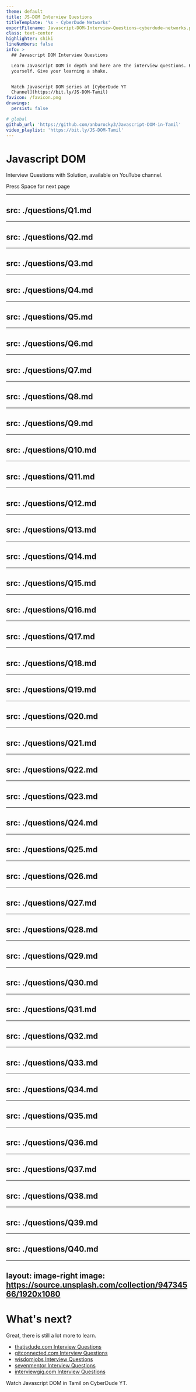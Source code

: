 ```yaml
---
theme: default
title: JS-DOM Interview Questions
titleTemplate: '%s - CyberDude Networks'
exportFilename: Javascript-DOM-Interview-Questions-cyberdude-networks.pdf
class: text-center 
highlighter: shiki
lineNumbers: false
info: >
  ## Javascript DOM Interview Questions

  Learn Javascript DOM in depth and here are the interview questions. Revalidate
  yourself. Give your learning a shake.


  Watch Javascript DOM series at [CyberDude YT
  Channel](https://bit.ly/JS-DOM-Tamil)
favicon: /favicon.png
drawings:
  persist: false

# global
github_url: 'https://github.com/anburocky3/Javascript-DOM-in-Tamil'
video_playlist: 'https://bit.ly/JS-DOM-Tamil'
---
```



<h1><logos-javascript class="pr-5"/> Javascript DOM </h1>  
<p class="text-white">Interview Questions with Solution, available on <span class="text-xs"><a :href="$slidev.configs.video_playlist" target="_blank" hover="!text-orange-600">YouTube channel</a></span>.</p>


<div class="pt-5">
<span @click="$slidev.nav.next" class="px-4 py-1 rounded cursor-pointer bg-orange-700 text-sm" hover="bg-white bg-orange-800">
Press Space for next page <carbon:arrow-right class="inline"/>
</span>
</div>

<div class="abs-br m-6 flex gap-2">
<a :href="$slidev.configs.video_playlist" target="_blank" class="text-xl icon-btn opacity-50 !border-none !hover:text-white">
<carbon-logo-youtube />
</a>
<a :href="$slidev.configs.github" target="_blank" alt="GitHub"
class="text-xl icon-btn opacity-50 !border-none !hover:text-white">
<carbon-logo-github />
</a>
</div>

<style>
.slidev-page-1 {
  background: linear-gradient(to top, #000000ba, rgba(0, 0, 0, 0.8)), url(/javascript-tamil.png) no-repeat;
}

h1 {
  @apply font-black text-orange-500;
}
</style>


---
src: ./questions/Q1.md
---

---
src: ./questions/Q2.md
---

---
src: ./questions/Q3.md
---

---
src: ./questions/Q4.md
---

---
src: ./questions/Q5.md
---

---
src: ./questions/Q6.md
---

---
src: ./questions/Q7.md
---

---
src: ./questions/Q8.md
---

---
src: ./questions/Q9.md
---

---
src: ./questions/Q10.md
---

---
src: ./questions/Q11.md
---

---
src: ./questions/Q12.md
---

---
src: ./questions/Q13.md
---

---
src: ./questions/Q14.md
---

---
src: ./questions/Q15.md
---

---
src: ./questions/Q16.md
---

---
src: ./questions/Q17.md
---

---
src: ./questions/Q18.md
---

---
src: ./questions/Q19.md
---

---
src: ./questions/Q20.md
---

---
src: ./questions/Q21.md
---

---
src: ./questions/Q22.md
---

---
src: ./questions/Q23.md
---

---
src: ./questions/Q24.md
---

---
src: ./questions/Q25.md
---

---
src: ./questions/Q26.md
---

---
src: ./questions/Q27.md
---

---
src: ./questions/Q28.md
---

---
src: ./questions/Q29.md
---

---
src: ./questions/Q30.md
---

---
src: ./questions/Q31.md
---

---
src: ./questions/Q32.md
---

---
src: ./questions/Q33.md
---

---
src: ./questions/Q34.md
---

---
src: ./questions/Q35.md
---

---
src: ./questions/Q36.md
---

---
src: ./questions/Q37.md
---

---
src: ./questions/Q38.md
---

---
src: ./questions/Q39.md
---

---
src: ./questions/Q40.md
---

---
layout: image-right
image: https://source.unsplash.com/collection/94734566/1920x1080
---

# What's next?

Great, there is still a lot more to learn.

- [thatjsdude.com Interview Questions](https://www.thatjsdude.com/interview/dom.html)
- [gitconnected.com Interview Questions](https://levelup.gitconnected.com/javascript-interview-questions-basic-dom-and-events-7925ce8602ef)
- [wisdomjobs Interview Questions](https://www.wisdomjobs.com/e-university/html-dom-interview-questions.html)
- [sevenmentor Interview Questions](https://www.sevenmentor.com/html-document-object-modeldominterview-questions-and-answers)
- [interviewgig.com Interview Questions](https://www.interviewgig.com/html-dom-interview-questions-and-answers/z)

<div class="my-10">
  <a :href="$slidev.configs.video_playlist" class="bg-slate-100 dark:bg-gray-900 px-4 py-5 text-xs dark:shadow rounded !text-gray-500">
    <mdi-video class="mr-2" /> Watch <span class="font-semibold text-orange-500">Javascript DOM in Tamil</span> on CyberDude YT.
  </a>
</div>